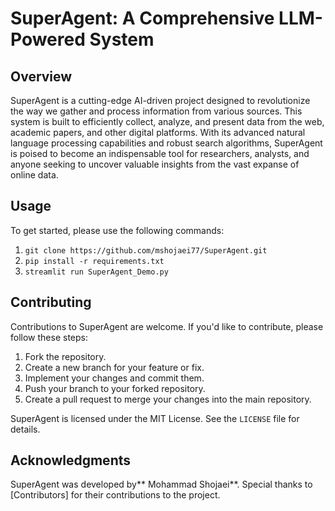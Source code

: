 **SuperAgent: A Comprehensive LLM-Powered System**
============================================================

**Overview**
------------

SuperAgent is a cutting-edge AI-driven project designed to revolutionize the way we gather and process information from various sources. This system is built to efficiently collect, analyze, and present data from the web, academic papers, and other digital platforms. With its advanced natural language processing capabilities and robust search algorithms, SuperAgent is poised to become an indispensable tool for researchers, analysts, and anyone seeking to uncover valuable insights from the vast expanse of online data.

**Usage**
-----
To get started, please use the following commands:

1. `git clone https://github.com/mshojaei77/SuperAgent.git`
2. `pip install -r requirements.txt`
3. `streamlit run SuperAgent_Demo.py`

**Contributing**
------------

Contributions to SuperAgent are welcome. If you'd like to contribute, please follow these steps:

1. Fork the repository.
2. Create a new branch for your feature or fix.
3. Implement your changes and commit them.
4. Push your branch to your forked repository.
5. Create a pull request to merge your changes into the main repository.

SuperAgent is licensed under the MIT License. See the `LICENSE` file for details.

**Acknowledgments**
---------------

SuperAgent was developed by** Mohammad Shojaei**. Special thanks to [Contributors] for their contributions to the project.

